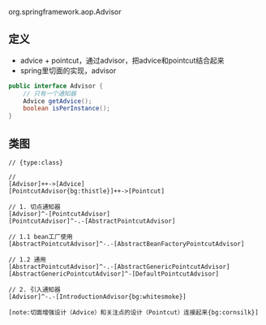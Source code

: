 org.springframework.aop.Advisor

## 定义
* advice + pointcut，通过advisor，把advice和pointcut结合起来
* spring里切面的实现，advisor

```java
public interface Advisor {
    // 只有一个通知器
	Advice getAdvice();
	boolean isPerInstance();
}
```
## 类图

```yuml
// {type:class}

// 
[Advisor]++->[Advice]
[PointcutAdvisor{bg:thistle}]++->[Pointcut]

// 1. 切点通知器
[Advisor]^-[PointcutAdvisor]
[PointcutAdvisor]^-.-[AbstractPointcutAdvisor]

// 1.1 bean工厂使用
[AbstractPointcutAdvisor]^-.-[AbstractBeanFactoryPointcutAdvisor]

// 1.2 通用
[AbstractPointcutAdvisor]^-.-[AbstractGenericPointcutAdvisor]
[AbstractGenericPointcutAdvisor]^-[DefaultPointcutAdvisor]

// 2. 引入通知器
[Advisor]^-.-[IntroductionAdvisor{bg:whitesmoke}]

[note:切面增强设计（Advice）和关注点的设计（Pointcut）连接起来{bg:cornsilk}]
```